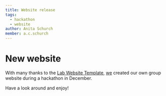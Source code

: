 ```yaml
---
title: Website release
tags:
  - hackathon
  - website
author: Anita Schurch
member: a.c.schurch
---
```


# New website

With many thanks to the [Lab Website Template](https://github.com/greenelab/lab-website-template), 
[we](https://raw.githubusercontent.com/MMB-UMCU/mmb-bioit/main/images/MOVIE.mp4) created our own group website during a hackathon in December. 

Have a look around and enjoy!
